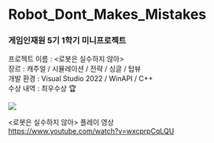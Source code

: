 # Robot_Dont_Makes_Mistakes
### 게임인재원 5기 1학기 미니프로젝트
프로젝트 이름 : &lt;로봇은 실수하지 않아>  
장르 : 캐주얼 / 시뮬레이션 / 전략 / 싱글 / 탑뷰  
개발 환경 : Visual Studio 2022 / WinAPI / C++  
수상 내역 : 최우수상 🏆

![](https://github.com/joonyle99/Robot_Dont_Makes_Mistakes/assets/67359781/8b811a04-b2e4-4464-918e-2562019290de)

&lt;로봇은 실수하지 않아> 플레이 영상  
<https://www.youtube.com/watch?v=wxcprpCqLQU>
